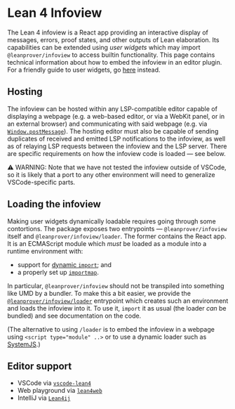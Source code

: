 # Lean 4 Infoview

The Lean 4 infoview is a React app providing an interactive display of messages, errors, proof states, and other outputs of Lean elaboration. Its capabilities can be extended using *user widgets* which may import `@leanprover/infoview` to access builtin functionality. This page contains technical information about how to embed the infoview in an editor plugin. For a friendly guide to user widgets, go [here](https://leanprover.github.io/lean4/doc/examples/widgets.lean.html) instead.

## Hosting

The infoview can be hosted within any LSP-compatible editor capable of displaying a webpage (e.g. a web-based editor, or via a WebKit panel, or in an external browser) and communicating with said webpage (e.g. via [`Window.postMessage`](https://developer.mozilla.org/en-US/docs/Web/API/Window/postMessage)). The hosting editor must also be capable of sending duplicates of received and emitted LSP notifications to the infoview, as well as of relaying LSP requests between the infoview and the LSP server. There are specific requirements on how the infoview code is loaded — see below.

⚠️ WARNING: Note that we have not tested the infoview outside of VSCode, so it is likely that a port to any other environment will need to generalize VSCode-specific parts.

## Loading the infoview

Making user widgets dynamically loadable requires going through some contortions. The package exposes two entrypoints — `@leanprover/infoview` itself and `@leanprover/infoview/loader`. The former contains the React app. It is an ECMAScript module which *must* be loaded as a module into a runtime environment with:
- support for [dynamic `import`](https://developer.mozilla.org/en-US/docs/Web/JavaScript/Reference/Operators/import); and
- a properly set up [`importmap`](https://github.com/WICG/import-maps).

In particular, `@leanprover/infoview` should not be transpiled into something like UMD by a bundler. To make this a bit easier, we provide the [`@leanprover/infoview/loader`](./src/loader.ts) entrypoint which creates such an environment and loads the infoview into it. To use it, `import` it as usual (the loader *can* be bundled) and see documentation on the code.

(The alternative to using `/loader` is to embed the infoview in a webpage using `<script type="module" ..>` or to use a dynamic loader such as [SystemJS](https://github.com/systemjs/systemjs).)

## Editor support

- VSCode via [`vscode-lean4`](https://github.com/leanprover/vscode-lean4)
- Web playground via [`lean4web`](https://github.com/leanprover-community/lean4web)
- IntelliJ via [`Lean4ij`](https://github.com/onriv/lean4ij)
